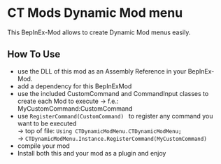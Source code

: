 # CT Mods Dynamic Mod menu
This BepInEx-Mod allows to create Dynamic Mod menus easily.  
## How To Use
- use the DLL of this mod as an Assembly Reference in your BepInEx-Mod.
- add a dependency for this BepInExMod
- use the included CustomCommand and CommandInput classes to create each Mod to execute
  -> f.e.: MyCustomCommand:CustomCommand   
- use ```RegisterCommand(CustomCommand) ``` to register any command you want to be executed  
  -> top of file: ```Using CTDynamicModMenu.CTDynamicModMenu;```  
  -> ```CTDynamicModMenu.Instance.RegisterCommand(MyCustomCommand)```   
- compile your mod
- Install both this and your mod as a plugin and enjoy
